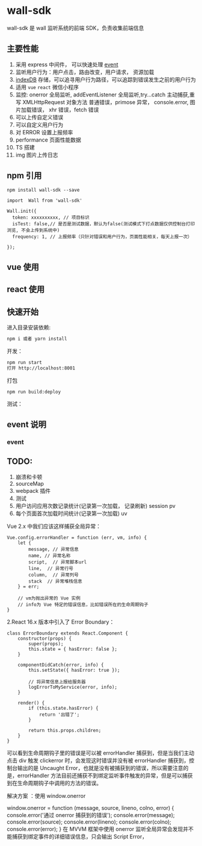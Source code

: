 # wall-sdk

wall-sdk 是 wall 监听系统的前端 SDK，负责收集前端信息

## 主要性能

1.  采用 express 中间件， 可以快速处理 [event](#event)
2.  监听用户行为：用户点击，路由改变，用户请求， 资源加载
3.  [indexDB](https://github.com/xmoyking/localForage-cn) 存储，可以追寻用户行为路径，可以追踪到错误发生之前的用户行为
4.  适用 `vue` `react` 微信小程序
5.  监控: onerror 全局监听, addEventListener 全局监听,try...catch 主动捕获,重写 XMLHttpRequest 对象方法 普通错误，primose 异常， console.error, 图片加载错误， xhr 错误，fetch 错误
6.  可以上传自定义错误
7.  可以自定义用户行为
8.  对 ERROR 设置上报频率
9.  performance 页面性能数据
10. TS 搭建
11. img 图片上传日志

## npm 引用

```
npm install wall-sdk --save
```

```
import  Wall from 'wall-sdk'

Wall.init({
  token: xxxxxxxxxx, // 项目标识
  isTest: false,// 是否是测试数据，默认为false(测试模式下打点数据仅供控制台打印浏览, 不会上传到系统中)
  frequency: 1, // 上报频率（只针对错误和用户行为，页面性能相关，每天上报一次）

});

```

## vue 使用

## react 使用

## 快速开始

进入目录安装依赖:

```bash
npm i 或者 yarn install
```

开发：

```bash
npm run start
打开 http://localhost:8001
```

打包

```
npm run build:deploy
```

测试：

## event 说明

### <a id="event">event</a>

## TODO:

1. 崩溃和卡顿
2. sourceMap
3. webpack 插件
4. 测试
5. 用户访问应用次数记录统计(记录第一次加载， 记录刷新) session pv
6. 每个页面首次加载时间统计(记录第一次加载) uv

Vue 2.x 中我们应该这样捕获全局异常：

```
Vue.config.errorHandler = function (err, vm, info) {
    let {
        message, // 异常信息
        name, // 异常名称
        script,  // 异常脚本url
        line,  // 异常行号
        column,  // 异常列号
        stack  // 异常堆栈信息
    } = err;

    // vm为抛出异常的 Vue 实例
    // info为 Vue 特定的错误信息，比如错误所在的生命周期钩子
}
```

2.React 16.x 版本中引入了 Error Boundary：

```
class ErrorBoundary extends React.Component {
    constructor(props) {
        super(props);
        this.state = { hasError: false };
    }

    componentDidCatch(error, info) {
        this.setState({ hasError: true });

        // 将异常信息上报给服务器
        logErrorToMyService(error, info);
    }

    render() {
        if (this.state.hasError) {
            return '出错了';
        }

        return this.props.children;
    }
}
```

可以看到生命周期钩子里的错误是可以被 errorHandler 捕获到，但是当我们主动点击 div 触发 clickerror 时，会发现这时错误并没有被 errorHandler 捕获到，控制台输出的是 Uncaught Error，也就是没有被捕获到的错误，所以需要注意的是，errorHandler 方法目前还捕获不到绑定监听事件触发的异常，但是可以捕获到在生命周期钩子中调用的方法的错误。

解决方案 ：使用 window.onerror

window.onerror = function (message, source, lineno, colno, error) {
console.error('通过 onerror 捕获到的错误');
console.error(message);
console.error(source);
console.error(lineno);
console.error(colno);
console.error(error);
}
在 MVVM 框架中使用 onerror 监听全局异常会发现并不能捕获到绑定事件的详细错误信息，只会输出 Script Error，
